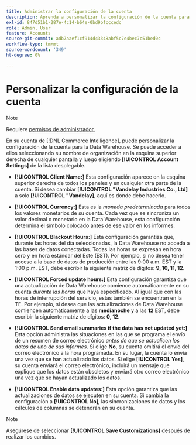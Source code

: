 ```yaml
---
title: Administrar la configuración de la cuenta
description: Aprenda a personalizar la configuración de la cuenta para su Data Warehouse.
exl-id: 847d51b1-287e-4c14-b64e-0bd9bfcccedc
role: Admin, User
feature: Accounts
source-git-commit: adb7aaef1cf914d43348abf5c7e4bec7c51bed0c
workflow-type: tm+mt
source-wordcount: '349'
ht-degree: 0%

---
```


# Personalizar la configuración de la cuenta

>[!NOTE]
>
>Requiere [permisos de administrador.](../../administrator/user-management/user-management.md)

En su cuenta de [!DNL Commerce Intelligence], puede personalizar la configuración de la cuenta para la Data Warehouse. Se puede acceder a ellos seleccionando su nombre de organización en la esquina superior derecha de cualquier pantalla y luego eligiendo **[!UICONTROL Account Settings]** de la lista desplegable.

* **[!UICONTROL Client Name:]** Esta configuración aparece en la esquina superior derecha de todos los paneles y en cualquier otra parte de la cuenta. Si desea cambiar **[!UICONTROL "Vandelay Industries Co., Ltd]** a solo **[!UICONTROL "Vandelay]**, aquí es donde debe hacerlo.

* **[!UICONTROL Currency:]** Esta es la *moneda predeterminada* para todos los valores monetarios de su cuenta. Cada vez que se sincroniza un valor decimal o monetario en la Data Warehouse, esta configuración determina el símbolo colocado antes de ese valor en los informes.

* **[!UICONTROL Blackout Hours:]** Esta configuración garantiza que, durante las horas del día seleccionadas, la Data Warehouse no acceda a las bases de datos conectadas. Todas las horas se expresan en hora cero y en hora estándar del Este (EST). Por ejemplo, si no desea tener acceso a la base de datos de producción entre las 9:00 a.m. EST y la 1:00 p.m. EST, debe escribir la siguiente matriz de dígitos: **9, 10, 11, 12**.

* **[!UICONTROL Forced update hours:]** Esta configuración garantiza que una actualización de Data Warehouse comience automáticamente en su cuenta *durante las horas* que haya especificado. Al igual que con las horas de interrupción del servicio, estas también se encuentran en la TE. Por ejemplo, si desea que las actualizaciones de Data Warehouse comiencen automáticamente a las **medianoche** y a las **12** EST, debe escribir la siguiente matriz de dígitos: **0, 12**.

* **[!UICONTROL Send email summaries if the data has not updated yet:]** Esta opción administra las situaciones en las que se programa el envío de un resumen de correo electrónico *antes de que se actualicen los datos de uno de sus informes*. Si elige **No**, su cuenta omitirá el envío del correo electrónico a la hora programada. En su lugar, la cuenta lo envía una vez que se han actualizado los datos. Si elige **[!UICONTROL Yes]**, su cuenta enviará el correo electrónico, incluirá un mensaje que explique que los datos están obsoletos y enviará otro correo electrónico una vez que se hayan actualizado los datos.

* **[!UICONTROL Enable data updates:]** Esta opción garantiza que las actualizaciones de datos se ejecuten en su cuenta. Si cambia la configuración a **[!UICONTROL No]**, las sincronizaciones de datos y los cálculos de columnas se detendrán en su cuenta.

>[!NOTE]
>
>Asegúrese de seleccionar **[!UICONTROL Save Customizations]** después de realizar los cambios.
